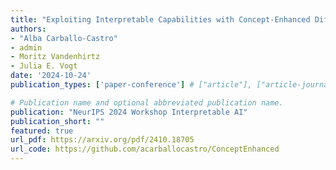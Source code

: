 ```yaml
---
title: "Exploiting Interpretable Capabilities with Concept-Enhanced Diffusion and Prototype Networks"
authors:
- "Alba Carballo-Castro"
- admin
- Moritz Vandenhirtz
- Julia E. Vogt
date: '2024-10-24'
publication_types: ['paper-conference'] # ["article"], ["article-journal"] or ['paper-conference']

# Publication name and optional abbreviated publication name.
publication: "NeurIPS 2024 Workshop Interpretable AI"
publication_short: ""
featured: true
url_pdf: https://arxiv.org/pdf/2410.18705
url_code: https://github.com/acarballocastro/ConceptEnhanced
---
```

